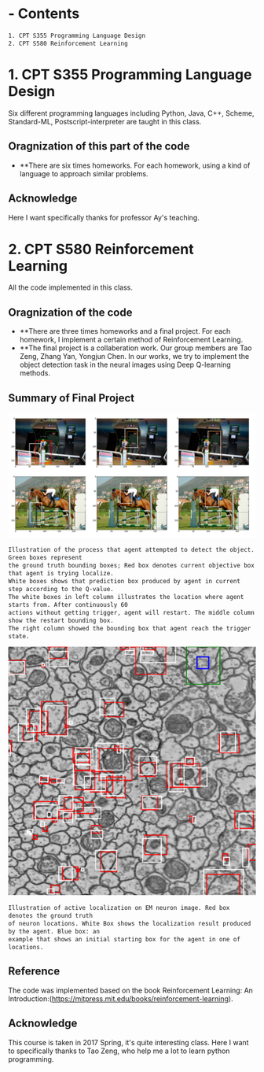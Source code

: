 # - Contents

```
1. CPT S355 Programming Language Design
2. CPT S580 Reinforcement Learning
```

# 1. CPT S355 Programming Language Design

Six different programming languages including Python, Java, C++, Scheme, Standard-ML, Postscript-interpreter are taught in this class.

## Oragnization of this part of the code

* **There are six times homeworks. For each homework, using a kind of language to approach similar problems.

## Acknowledge
Here I want specifically thanks for professor Ay's teaching.



# 2. CPT S580 Reinforcement Learning

All the code implemented in this class.

## Oragnization of the code

* **There are three times homeworks and a final project. For each homework, I implement a certain method of Reinforcement Learning.
* **The final project is a collaberation work. Our group members are Tao Zeng, Zhang Yan, Yongjun Chen. In our works, we try to implement the object detection task in the neural images using Deep Q-learning methods.

## Summary of Final Project 

![images](https://github.com/JohnYC1995/Courses-in-WSU/blob/master/Spring-2017-class-taken-Reinforcement-Learning/Sample_process_images/Natural_images_process.png)
```
Illustration of the process that agent attempted to detect the object. Green boxes represent
the ground truth bounding boxes; Red box denotes current objective box that agent is trying localize.
White boxes shows that prediction box produced by agent in current step according to the Q-value.
The white boxes in left column illustrates the location where agent starts from. After continuously 60
actions without getting trigger, agent will restart. The middle column show the restart bounding box.
The right column showed the bounding box that agent reach the trigger state.
```
![images](https://github.com/JohnYC1995/Courses-in-WSU/blob/master/Spring-2017-class-taken-Reinforcement-Learning/Sample_process_images/Neural_image_result.png)
```
Illustration of active localization on EM neuron image. Red box denotes the ground truth
of neuron locations. White Box shows the localization result produced by the agent. Blue box: an
example that shows an initial starting box for the agent in one of locations.
```
## Reference

The code was implemented based on the book Reinforcement Learning: An Introduction:(https://mitpress.mit.edu/books/reinforcement-learning). 

## Acknowledge
This course is taken in 2017 Spring, it's quite interesting class. Here I want to specifically thanks to Tao Zeng, who help me a lot to learn python programming.
